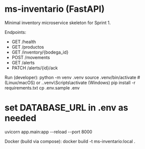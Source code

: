 ms-inventario (FastAPI)
=======================
Minimal inventory microservice skeleton for Sprint 1.

Endpoints:
 - GET /health
 - GET /productos
 - GET /inventory/{bodega_id}
 - POST /movements
 - GET /alerts
 - PATCH /alerts/{id}/ack

Run (developer):
  python -m venv .venv
  source .venv/bin/activate  # (Linux/macOS) or .\.venv\Scripts\activate (Windows)
  pip install -r requirements.txt
  cp .env.sample .env
  # set DATABASE_URL in .env as needed
  uvicorn app.main:app --reload --port 8000

Docker (build via compose):
  docker build -t ms-inventario:local .
